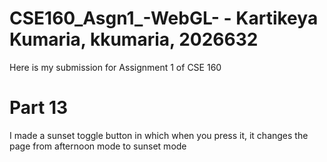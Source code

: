 # CSE160_Asgn1_-WebGL- - Kartikeya Kumaria, kkumaria, 2026632
Here is my submission for Assignment 1 of CSE 160

# Part 13
I made a sunset toggle button in which when you press it, it changes the page from afternoon mode to sunset mode